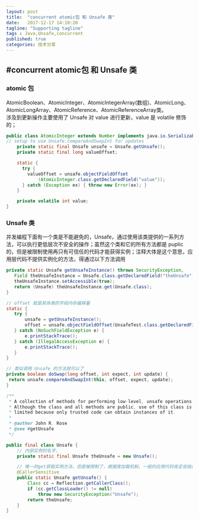 ```yaml
---
layout: post
title:  "concurrent atomic包 和 Unsafe 类"
date:   2017-12-17 14:10:20
tagline: "Supporting tagline"
tags : Java,Unsafe,concurrent
published: true
categories: 技术分享
---
```


#concurrent atomic包 和 Unsafe 类
------
### atomic 包
AtomicBoolean、AtomicInteger、AtomicIntegerArray(数组)、AtomicLong、AtomicLongArray、AtomicReference<V>、AtomicReferenceArray<E>类。   
涉及到更新操作主要使用了 Unsafe 对 value 进行更新，value 是 volatile 修饰的；  

``` java
public class AtomicInteger extends Number implements java.io.Serializable {
// setup to use Unsafe.compareAndSwapInt for updates
    private static final Unsafe unsafe = Unsafe.getUnsafe();
    private static final long valueOffset;

    static {
      try {
        valueOffset = unsafe.objectFieldOffset
            (AtomicInteger.class.getDeclaredField("value"));
      } catch (Exception ex) { throw new Error(ex); }
    }

    private volatile int value;
}
```

### Unsafe 类
 并发编程下面有一个类是不能避免的，Unsafe，通过使用该类提供的一系列方法，可以执行更低层次不安全的操作；虽然这个类和它的所有方法都是 puplic 的，但是被限制使用再只有可信任的代码才能获得实例；注释大体是这个意思，应用层代码不提供实例化的方法，得通过以下方法调用      
 
 ``` java
 private static Unsafe getUnsafeInstance() throws SecurityException,    NoSuchFieldException, IllegalArgumentException, IllegalAccessException {     
    Field theUnsafeInstance = Unsafe.class.getDeclaredField("theUnsafe");    
    theUnsafeInstance.setAccessible(true);    
    return (Unsafe) theUnsafeInstance.get(Unsafe.class); 
}

// offset 就是具体类的字段内存偏移量
static {     
    try {     
        unsafe = getUnsafeInstance(); 
        offset = unsafe.objectFieldOffset(UnsafeTest.class.getDeclaredField("flag")); 
    } catch (NoSuchFieldException e) {         
        e.printStackTrace();    
    } catch (IllegalAccessException e) { 
        e.printStackTrace();  
    } 
}

// 类似调用 Unsafe 的方法就可以了
private boolean doSwap(long offset, int expect, int update) {     
  return unsafe.compareAndSwapInt(this, offset, expect, update); 
}

```
 
``` java
/**
 * A collection of methods for performing low-level, unsafe operations.
 * Although the class and all methods are public, use of this class is
 * limited because only trusted code can obtain instances of it.
 *
 * @author John R. Rose
 * @see #getUnsafe
 */

public final class Unsafe {
	// 内部实例的名字，
    private static final Unsafe theUnsafe = new Unsafe();

    // 唯一的get获取实例方法，但是被限制了，根据类加载机制，一般的应用代码肯定会抛出异常，只能通过上面的方法获取
    @CallerSensitive
    public static Unsafe getUnsafe() {
        Class cc = Reflection.getCallerClass();
        if (cc.getClassLoader() != null)
            throw new SecurityException("Unsafe");
        return theUnsafe;
    }
}
```

